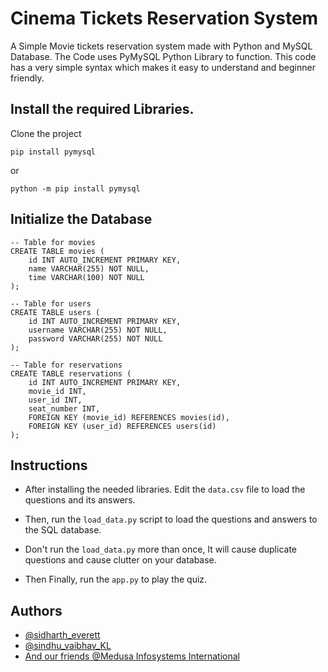 
# Cinema Tickets Reservation System
A Simple Movie tickets reservation system made with Python and MySQL Database.
The Code uses PyMySQL Python Library to function. This code has a very simple syntax which makes it easy to understand and beginner friendly.


## Install the required Libraries.

Clone the project

```
pip install pymysql
```
or
```
python -m pip install pymysql
```

## Initialize the Database

```
-- Table for movies
CREATE TABLE movies (
    id INT AUTO_INCREMENT PRIMARY KEY,
    name VARCHAR(255) NOT NULL,
    time VARCHAR(100) NOT NULL
);

-- Table for users
CREATE TABLE users (
    id INT AUTO_INCREMENT PRIMARY KEY,
    username VARCHAR(255) NOT NULL,
    password VARCHAR(255) NOT NULL
);

-- Table for reservations
CREATE TABLE reservations (
    id INT AUTO_INCREMENT PRIMARY KEY,
    movie_id INT,
    user_id INT,
    seat_number INT,
    FOREIGN KEY (movie_id) REFERENCES movies(id),
    FOREIGN KEY (user_id) REFERENCES users(id)
);

```

## Instructions

- After installing the needed libraries. Edit the `data.csv` file to load the questions and its answers.

- Then, run the `load_data.py` script to load the questions and answers to the SQL database.

- Don't run the `load_data.py` more than once, It will cause duplicate questions and cause clutter on your database.

- Then Finally, run the `app.py` to play the quiz.

## Authors

- [@sidharth_everett](https://github.com/Cyber-Zypher)
- [@sindhu_vaibhav_KL](https://www.instagram.com/sindhuvaibhav2007/)
- [And our friends @Medusa Infosystems International](https://www.instagram.com/themedusaclan_official/)
